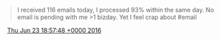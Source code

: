 > I received 116 emails today, I processed 93% within the same day\. No email is pending with me &gt;1 bizday\. Yet I feel crap about \#email

<img src="../../media/tweet.ico" width="12" /> [Thu Jun 23 18:57:48 +0000 2016](https://twitter.com/DromerDenker/status/746054669290569728)